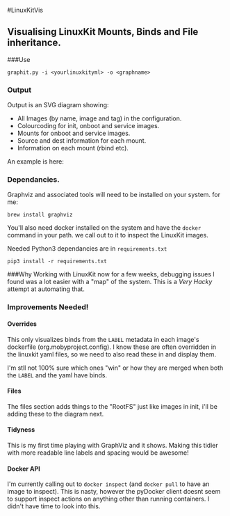 #LinuxKitVis
## Visualising LinuxKit Mounts, Binds and File inheritance.

###Use
```
graphit.py -i <yourlinuxkityml> -o <graphname>
```

### Output
Output is an SVG diagram showing:

- All Images (by name, image and tag) in the configuration.
- Colourcoding for init, onboot and service images.
- Mounts for onboot and service images.
- Source and dest information for each mount.
- Information on each mount (rbind etc).

An example is here: [](./img/example.svg)

### Dependancies.

Graphviz and associated tools will need to be installed on your system. for me:

``` 
brew install graphviz
```

You'll also need docker installed on the system and have the `docker` command in your path. we call out to it to inspect the LinuxKit images.

Needed Python3 dependancies are in `requirements.txt`

```
pip3 install -r requirements.txt
```

###Why
Working with LinuxKit now for a few weeks, debugging issues I found was a lot easier with a "map" of the system. This is a *Very Hacky* attempt at automating that.

### Improvements Needed!

#### Overrides
This only visualizes binds from the `LABEL` metadata in each image's dockerfile (org.mobyproject.config). I know these are often overridden in the linuxkit yaml files, so we need to also read these in and display them.

I'm stll not 100% sure which ones "win" or how they are merged when both the `LABEL` and the yaml have binds.

#### Files
The files section adds things to the "RootFS" just like images in init, i'll be adding these to the diagram next.

#### Tidyness
This is my first time playing with GraphViz and it shows. Making this tidier with more readable line labels and spacing would be awesome!

#### Docker API
I'm currently calling out to `docker inspect` (and `docker pull` to have an image to inspect). This is nasty, however the pyDocker client doesnt seem to support inspect actions on anything other than running containers. I didn't have time to look into this.


